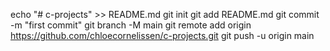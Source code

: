 echo "# c-projects" >> README.md
git init
git add README.md
git commit -m "first commit"
git branch -M main
git remote add origin https://github.com/chloecornelissen/c-projects.git
git push -u origin main
